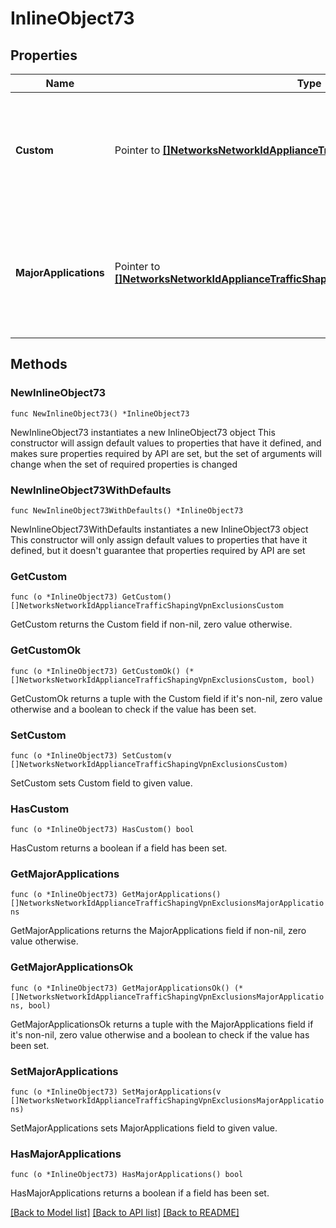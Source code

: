 # InlineObject73

## Properties

Name | Type | Description | Notes
------------ | ------------- | ------------- | -------------
**Custom** | Pointer to [**[]NetworksNetworkIdApplianceTrafficShapingVpnExclusionsCustom**](NetworksNetworkIdApplianceTrafficShapingVpnExclusionsCustom.md) | Custom VPN exclusion rules. Pass an empty array to clear existing rules. | [optional] 
**MajorApplications** | Pointer to [**[]NetworksNetworkIdApplianceTrafficShapingVpnExclusionsMajorApplications**](NetworksNetworkIdApplianceTrafficShapingVpnExclusionsMajorApplications.md) | Major Application based VPN exclusion rules. Pass an empty array to clear existing rules. | [optional] 

## Methods

### NewInlineObject73

`func NewInlineObject73() *InlineObject73`

NewInlineObject73 instantiates a new InlineObject73 object
This constructor will assign default values to properties that have it defined,
and makes sure properties required by API are set, but the set of arguments
will change when the set of required properties is changed

### NewInlineObject73WithDefaults

`func NewInlineObject73WithDefaults() *InlineObject73`

NewInlineObject73WithDefaults instantiates a new InlineObject73 object
This constructor will only assign default values to properties that have it defined,
but it doesn't guarantee that properties required by API are set

### GetCustom

`func (o *InlineObject73) GetCustom() []NetworksNetworkIdApplianceTrafficShapingVpnExclusionsCustom`

GetCustom returns the Custom field if non-nil, zero value otherwise.

### GetCustomOk

`func (o *InlineObject73) GetCustomOk() (*[]NetworksNetworkIdApplianceTrafficShapingVpnExclusionsCustom, bool)`

GetCustomOk returns a tuple with the Custom field if it's non-nil, zero value otherwise
and a boolean to check if the value has been set.

### SetCustom

`func (o *InlineObject73) SetCustom(v []NetworksNetworkIdApplianceTrafficShapingVpnExclusionsCustom)`

SetCustom sets Custom field to given value.

### HasCustom

`func (o *InlineObject73) HasCustom() bool`

HasCustom returns a boolean if a field has been set.

### GetMajorApplications

`func (o *InlineObject73) GetMajorApplications() []NetworksNetworkIdApplianceTrafficShapingVpnExclusionsMajorApplications`

GetMajorApplications returns the MajorApplications field if non-nil, zero value otherwise.

### GetMajorApplicationsOk

`func (o *InlineObject73) GetMajorApplicationsOk() (*[]NetworksNetworkIdApplianceTrafficShapingVpnExclusionsMajorApplications, bool)`

GetMajorApplicationsOk returns a tuple with the MajorApplications field if it's non-nil, zero value otherwise
and a boolean to check if the value has been set.

### SetMajorApplications

`func (o *InlineObject73) SetMajorApplications(v []NetworksNetworkIdApplianceTrafficShapingVpnExclusionsMajorApplications)`

SetMajorApplications sets MajorApplications field to given value.

### HasMajorApplications

`func (o *InlineObject73) HasMajorApplications() bool`

HasMajorApplications returns a boolean if a field has been set.


[[Back to Model list]](../README.md#documentation-for-models) [[Back to API list]](../README.md#documentation-for-api-endpoints) [[Back to README]](../README.md)


